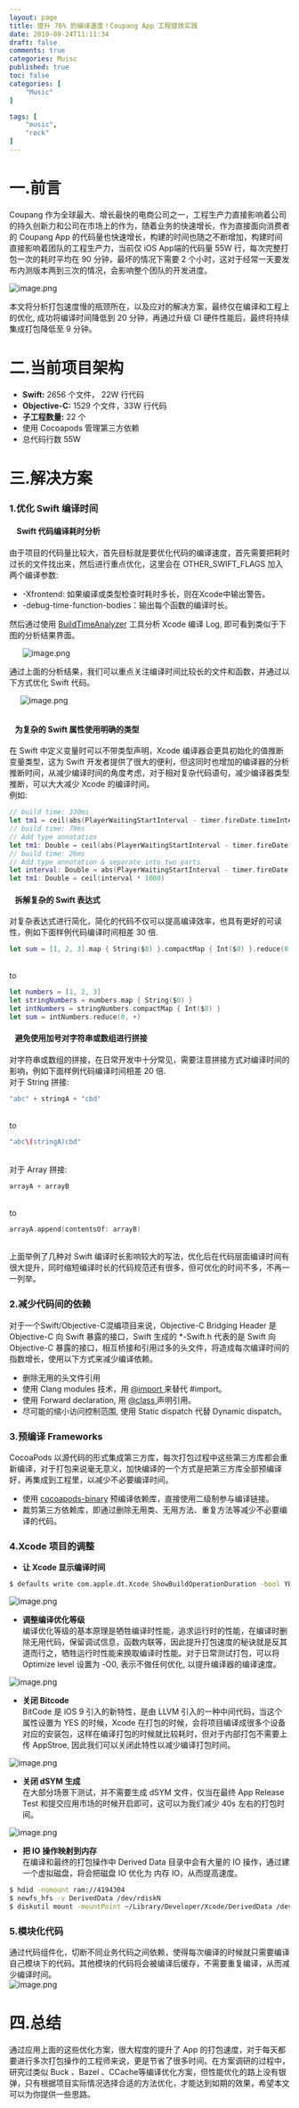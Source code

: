 ```yaml
---
layout: page
title: 提升 76% 的编译速度！Coupang App 工程提效实践
date: 2019-09-24T11:11:34
draft: false
comments: true
categories: Muisc
published: true
toc: false
categories: [
    "Music"
]

tags: [
    "music",
    "rock"
]
---
```



<a name="OzlC8"></a>
# 一.前言

Coupang 作为全球最大、增长最快的电商公司之一，工程生产力直接影响着公司的持久创新力和公司在市场上的作为，随着业务的快速增长，作为直接面向消费者的 Coupang App 的代码量也快速增长，构建的时间也随之不断增加，构建时间直接影响着团队的工程生产力，当前仅 iOS App端的代码量 55W 行，每次完整打包一次的耗时平均在 90 分钟，最坏的情况下需要 2 个小时，这对于经常一天要发布内测版本两到三次的情况，会影响整个团队的开发进度。

![image.png](https://cdn.nlark.com/yuque/0/2019/png/164293/1565257690139-ffe34248-f6f0-456e-ac7b-bab9cb3a13e2.png#align=left&display=inline&height=334&name=image.png&originHeight=545&originWidth=627&size=130585&status=done&width=384)

本文将分析打包速度慢的瓶颈所在，以及应对的解决方案，最终仅在编译和工程上的优化, 成功将编译时间降低到 20 分钟，再通过升级 CI 硬件性能后，最终将持续集成打包降低至 9 分钟。

<a name="QmjdZ"></a>
# 二.当前项目架构

- **Swift:** 2656 个文件， 22W 行代码
- **Objective-C:** 1529 个文件，33W 行代码
- **子工程数量:** 22 个
- 使用 Cocoapods 管理第三方依赖
- 总代码行数 55W

<a name="L6yjN"></a>
# 三.解决方案
<a name="zY57Z"></a>
### 1.优化 Swift 编译时间
<a name="Ub3f9"></a>
####     Swift 代码编译耗时分析
由于项目的代码量比较大，首先目标就是要优化代码的编译速度，首先需要把耗时过长的文件找出来，然后进行重点优化，这里会在 OTHER_SWIFT_FLAGS 加入两个编译参数:<br />

  - -Xfrontend: 如果编译或类型检查时耗时多长，则在Xcode中输出警告。
  - -debug-time-function-bodies：输出每个函数的编译时长。<br />

然后通过使用 [BuildTimeAnalyzer](https://github.com/RobertGummesson/BuildTimeAnalyzer-for-Xcode) 工具分析 Xcode 编译 Log, 即可看到类似于下图的分析结果界面。

      ![image.png](https://cdn.nlark.com/yuque/0/2019/png/164293/1565256181268-d865bce5-6a1a-47bf-a513-95b68b04be9d.png#align=left&display=inline&height=319&name=image.png&originHeight=870&originWidth=1738&size=139375&status=done&width=638)

通过上面的分析结果，我们可以重点关注编译时间比较长的文件和函数，并通过以下方式优化 Swift 代码。

     ![image.png](https://cdn.nlark.com/yuque/0/2019/png/164293/1565256241834-43f407d4-abcb-443f-b420-1ad21ff7c18a.png#align=left&display=inline&height=321&name=image.png&originHeight=495&originWidth=1000&size=197672&status=done&width=649) 
<a name="00f5a5f0"></a>
###### 
<a name="6fuz5"></a>
####    为复杂的 Swift 属性使用明确的类型
在 Swift 中定义变量时可以不带类型声明，Xcode 编译器会更具初始化的值推断变量类型，这为 Swift 开发者提供了很大的便利，但这同时也增加的编译器的分析推断时间，从减少编译时间的角度考虑，对于相对复杂代码语句，减少编译器类型推断，可以大大减少 Xcode 的编译时间。<br />例如:<br />

```swift
// build time: 330ms
let tm1 = ceil(abs(PlayerWaitingStartInterval - timer.fireDate.timeIntervalSinceNow) * 1000)
// build time: 79ms
// Add type annotation
let tm1: Double = ceil(abs(PlayerWaitingStartInterval - timer.fireDate.timeIntervalSinceNow) * 1000)
// build time: 26ms
// Add type annotation & separate into two parts
let interval: Double = abs(PlayerWaitingStartInterval - timer.fireDate.timeIntervalSinceNow)
let tm1: Double = ceil(interval * 1000)
```


<a name="P32dT"></a>
####    拆解复杂的 Swift 表达式
对复杂表达式进行简化，简化的代码不仅可以提高编译效率，也具有更好的可读性，例如下面样例代码编译时间相差 30 倍.<br />

```swift
let sum = [1, 2, 3].map { String($0) }.compactMap { Int($0) }.reduce(0, +)
```

<br />to<br />

```swift
let numbers = [1, 2, 3]
let stringNumbers = numbers.map { String($0) }
let intNumbers = stringNumbers.compactMap { Int($0) }
let sum = intNumbers.reduce(0, +)
```


<a name="cuYsF"></a>
####    避免使用加号对字符串或数组进行拼接
对字符串或数组的拼接，在日常开发中十分常见，需要注意拼接方式对编译时间的影响，例如下面样例代码编译时间相差 20 倍.<br />对于 String 拼接:<br />

```swift
"abc" + stringA + "cbd"
```

<br />to<br />

```swift
"abc\(stringA)cbd"
```

<br />对于 Array 拼接:<br />

```swift
arrayA + arrayB
```

<br />to<br />

```swift
arrayA.append(contentsOf: arrayB)
```

<br />上面举例了几种对 Swift 编译时长影响较大的写法，优化后在代码层面编译时间有很大提升，同时缩短编译时长的代码规范还有很多，但可优化的时间不多，不再一一列举。

<a name="wUuaG"></a>
### 2.减少代码间的依赖
对于一个Swift/Objective-C混编项目来说，Objective-C Bridging Header 是 Objective-C 向 Swift 暴露的接口，Swift 生成的 *-Swift.h 代表的是 Swift 向 Objective-C 暴露的接口，相互桥接和引用过多的头文件，将造成每次编译时间的指数增长，使用以下方式来减少编译依赖。

  - 删除无用的头文件引用
  - 使用 Clang modules 技术，用 [@import ]() 来替代 #import。
  - 使用 Forward declaration, 用 [@class ]() 声明引用。
  - 尽可能的缩小访问控制范围, 使用 Static dispatch 代替 Dynamic dispatch。



<a name="ouPO8"></a>
### 3.预编译 Frameworks
CocoaPods 以源代码的形式集成第三方库，每次打包过程中这些第三方库都会重新编译，对于打包来说毫无意义，加快编译的一个方式是把第三方库全部预编译好，再集成到工程里，以减少不必要编译时间。<br />

  - 使用 [cocoapods-binary](https://github.com/leavez/cocoapods-binary) 预编译依赖库，直接使用二级制参与编译链接。
  - 裁剪第三方依赖库，即通过删除无用类、无用方法、重复方法等减少不必要编译的代码。

<a name="PVWef"></a>
### 4.Xcode 项目的调整

- **让 Xcode 显示编译时间**
```bash
$ defaults write com.apple.dt.Xcode ShowBuildOperationDuration -bool YES
```

![image.png](https://cdn.nlark.com/yuque/0/2019/png/164293/1565256304224-68fffe8b-0ae1-4aa1-ae6e-dcf8b0012ccc.png#align=left&display=inline&height=43&name=image.png&originHeight=65&originWidth=697&size=8462&status=done&width=464)

- **调整编译优化等级**<br />
编译优化等级的基本原理是牺牲编译时性能，追求运行时的性能，在编译时删除无用代码，保留调试信息，函数内联等，因此提升打包速度的秘诀就是反其道而行之，牺牲运行时性能来换取编译时性能。对于日常测试打包，可以将 Optimize level 设置为 -O0, 表示不做任何优化, 以提升编译器的编译速度。

![image.png](https://cdn.nlark.com/yuque/0/2019/png/164293/1565256318464-ee5829ac-e151-4f03-a590-1bd243da50ed.png#align=left&display=inline&height=600&name=image.png&originHeight=600&originWidth=1508&size=137159&status=done&width=1508)

- **关闭 Bitcode**<br />
BitCode 是 iOS 9 引入的新特性，是由 LLVM 引入的一种中间代码，当这个属性设置为 YES 的时候，Xcode 在打包的时候，会将项目编译成很多个设备对应的安装包，这样在编译打包的时候就比较耗时，但对于内部打包不需要上传 AppStroe, 因此我们可以关闭此特性以减少编译打包时间。

![image.png](https://cdn.nlark.com/yuque/0/2019/png/164293/1565256420178-c88af641-9b4b-490d-87d3-58bd46153bed.png#align=left&display=inline&height=278&name=image.png&originHeight=278&originWidth=1148&size=40508&status=done&width=1148)

- **关闭 dSYM 生成**<br />
在大部分场景下测试，并不需要生成 dSYM 文件，仅当在最终 App Release Test 和提交应用市场的时候开启即可，这可以为我们减少 40s 左右的打包时间。

![image.png](https://cdn.nlark.com/yuque/0/2019/png/164293/1565256406047-54157656-eec8-410f-af13-666ad90da681.png#align=left&display=inline&height=194&name=image.png&originHeight=194&originWidth=1434&size=46547&status=done&width=1434)

- **把 IO 操作映射到内存**<br />
在编译和最终的打包操作中 Derived Data 目录中会有大量的 IO 操作，通过建一个虚拟磁盘，将会把磁盘 IO 优化为 内存 IO，从而提高速度。

```bash
$ hdid -nomount ram://4194304
$ newfs_hfs -v DerivedData /dev/rdiskN
$ diskutil mount -mountPoint ~/Library/Developer/Xcode/DerivedData /dev/diskN
```

<a name="dCn4d"></a>
### 5.模块化代码
通过代码组件化，切断不同业务代码之间依赖，使得每次编译的时候就只需要编译自己模块下的代码。其他模块的代码将会被编译后缓存，不需要重复编译，从而减少编译时间。<br />![image.png](https://cdn.nlark.com/yuque/0/2019/png/164293/1565256441747-18bfe5d1-4d8c-44f1-b315-ad7d16373382.png#align=left&display=inline&height=1972&name=image.png&originHeight=1972&originWidth=2586&size=215770&status=done&width=2586)

<a name="0Zk0Z"></a>
# 四.总结
通过应用上面的这些优化方案，很大程度的提升了 App 的打包速度，对于每天都要进行多次打包操作的工程师来说，更是节省了很多时间。在方案调研的过程中，研究过类似 Buck 、Bazel 、CCache等编译优化方案，但性能优化的路上没有银弹，只有根据项目实际情况选择合适的方法优化，才能达到如期的效果，希望本文可以为你提供一些思路。
